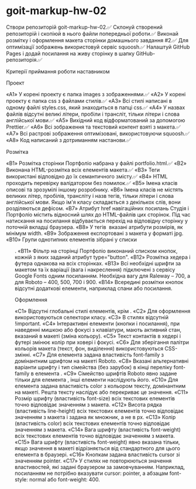 # goit-markup-hw-02

Створи репозиторій goit-markup-hw-02.✅
Склонуй створений репозиторій і скопіюй в нього файли попередньої роботи.✅
Виконай розмітку і оформлення макета сторінки домашнього завдання #2.✅
Для оптимізації зображень використовуй сервіс squoosh.✅
Налаштуй GitHub Pages і додай посилання на живу сторінку в шапку GitHub-репозиторія.✅

Критерії приймання роботи наставником

Проект

«A1» У корені проекту є папка images з зображеннями.✅
«A2» У корені проекту є папка css з файлами стилів.✅
«A3» Всі стилі написані в одному файлі styles.css, який знаходиться в папці css.✅
«A4» У назвах файлів відсутні великі літери, пробіли і трансліт, тільки літери і слова англійської мови.✅
«A5» Вихідний код відформатований за допомогою Prettier.✅
«A6» Всі зображення та текстовий контент взяті з макета.✅
«A7» Всі растрові зображення оптимізовані, використовуючи squoosh.✅
«A8» Код написаний з дотриманням настанови.✅

Розмітка

«B1» Розмітка сторінки Портфоліо набрана у файлі portfolio.html.✅
«B2» Виконана HTML-розмітка всіх елементів макета.✅
«B3» Теги використані відповідно до їх семантичного змісту.✅
«B4» HTML проходить перевірку валідатором без помилок.✅
«B5» Імена класів описові та зрозумілі іншому розробнику.
«B6» Імена класів не містять великих літер, пробілів, трансліту і назв тегів, тільки літери і слова англійської мови. Якщо ім'я класу складається з декількох слів, вони розділяються дефісом.
«B7» Атрибут href навігаційних посилань Студія і Портфоліо містить відносний шлях до HTML-файлів цих сторінок. Під час натискання на посилання відбувається перехід на відповідну сторінку у поточній вкладці браузера.
«B8» У тегів <img> вказані атрибути розмірів, як мінімум width.
«B9» Зображення експортовані з макета у форматі jpg.
«B10» Групи однотипних елементів зібрані у списки <ul>.
«B11» Фільтр на сторінці Портфоліо виконаний списком кнопок, кожній з яких заданий атрибут type="button".
«B12» Розмітка хедера і футера однакова на всіх сторінках.
«B13» Всі необхідні шрифти за макетом та їх варіації (вага і накреслення) підключені з сервісу Google Fonts одним посиланням. Необхідна вагу для Raleway – 700, а для Roboto – 400, 500, 700 і 900.
«B14» Всередині розмітки кнопок відсутні додаткові елементи, наприклад спани або посилання.

Оформлення

«C1» Відсутні глобальні стилі елементів, крім <body>.
«C2» Для оформлення використовуються селектори класу.
«C3» В стилях відсутній !important.
«C4» Інтерактивні елементи (кнопки і посилання), при наведенні мишкою або фокусі з клавіатури, мають активний стан, вказаний в макеті (зміна кольору).
«С5» Текст контактів в хедері і футері змінює колір при ховері і фокусі.
«C6» Для зберігання палітри кольорів макета (текст, фон, виділення) використовуються CSS-змінні.
«С7» Для елемента <body> задана властивість font-family з домінантним шрифтом на макеті Roboto.
«С8» Вказані альтернативні варіанти шрифту і тип сімейства (без зарубок) в кінці переліку font-family в елемента <body>.
«С9» Сімейство шрифтів Roboto явно задане тільки для елемента <body>, інші елементи наслідують його.
«С10» Для елемента <body> задана властивість color з кольором тексту, домінантним на макеті. Решта тексту наслідує або перекриває це значення.
«С11» Розмір шрифту (властивість font-size) всіх текстових елементів точно відповідає значенням з макета.
«С12» Висота рядка (властивість line-height) всіх текстових елементів точно відповідає значенням з макета і задана як множник, а не в px.
«С13» Колір (властивість color) всіх текстових елементів точно відповідає значенням з макета.
«С14» Вага шрифту (властивість font-weight) всіх текстових елементів точно відповідає значенням з макета.
«С15» Вага шрифту (властивість font-weight) явно вказана тільки, якщо значення в макеті відрізняється від стандартного для цього елемента в браузері.
«С16» Кнопкам задана властивість cursor зі значенням pointer.
«С17» У стилях не повторюються значення властивостей, які задані браузером за замовчуванням. Наприклад, посиланням не потрібно вказувати cursor: pointer, а абзацам font-style: normal або font-weight: 400.
